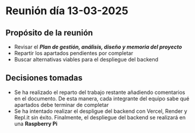 # Reunión día 13-03-2025

## Propósito de la reunión
- Revisar el ***Plan de gestión, análisis, diseño y memoria del proyecto***
- Repartir los apartados pendientes por completar
- Buscar alternativas viables para el despliegue del backend

## Decisiones tomadas
- Se ha realizado el reparto del trabajo restante añadiendo comentarios en el documento. De esta manera, cada integrante del equipo sabe qué apartados debe terminar de completar
- Se ha intentado realizar el despligue del backend con Vercel, Render y Repl.it sin éxito. Finalmente, el despliegue del backend se realizará en una **Raspberry Pi**
